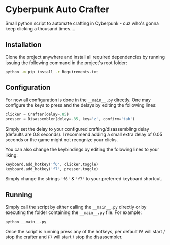 # Cyberpunk Auto Crafter

Small python script to automate crafting in Cyberpunk - cuz
who's gonna keep clicking a thousand times....


## Installation

Clone the project anywhere and install all required dependencies
by running issuing the following command in the project's root
folder:

```bash
python -m pip install -r Requirements.txt
```

## Configuration

For now all configuration is done in the ```__main__.py``` directly.
One may configure the keys to press and the delays by editing
the following lines:

```python
clicker = Crafter(delay=.85)
presser = Disassembler(delay=.85, key='z', confirm='tab')
```

Simply set the delay to your configured crafting/disassembling 
delay (defaults are 0.8 seconds). I recommend adding a small extra
delay of 0.05 seconds or the game might not recognize your clicks.

You can also change the keybindings by editing the folowing lines
to your liking:

```python
keyboard.add_hotkey('f6', clicker.toggle)
keyboard.add_hotkey('f7', presser.toggle)
```

Simply change the strings ```'f6'``` & ```'f7'``` to your preferred
keyboard shortcut. 

## Running

Simply call the script by either calling the ```__main__.py```
directly or by executing the folder containing the ```__main__.py```
file. For example:

```bash
python __main__.py
```

Once the script is running press any of the hotkeys,
per default ```F6``` will start / stop the crafter
and ```F7``` will start / stop the disassembler.